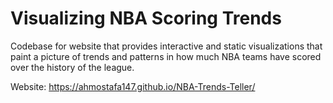 # Visualizing NBA Scoring Trends

Codebase for website that provides interactive and static visualizations that paint a picture of trends and patterns in how much NBA teams have scored over the history of the league.

Website: https://ahmostafa147.github.io/NBA-Trends-Teller/
